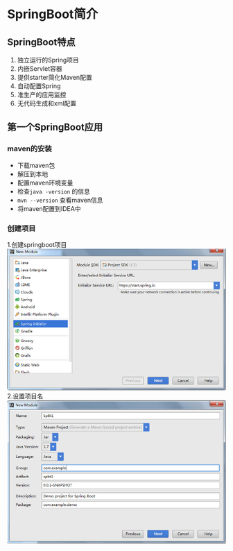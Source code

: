 
# SpringBoot简介

## SpringBoot特点

1. 独立运行的Spring项目
2. 内嵌Servlet容器
3. 提供starter简化Maven配置
4. 自动配置Spring 
5. 准生产的应用监控 
6. 无代码生成和xml配置

## 第一个SpringBoot应用

### maven的安装
* 下载maven包
* 解压到本地
* 配置maven环境变量
* 检查`java -version` 的信息
* `mvn --version` 查看maven信息
* 将maven配置到IDEA中

### 创建项目
1.创建springboot项目    
![1.1](https://github.com/Letitmiss/SpringX-learning/blob/master/img/spboot1.1.jpg)   
2.设置项目名    
![1.2](https://github.com/Letitmiss/SpringX-learning/blob/master/img/spbt1.2.jpg)
